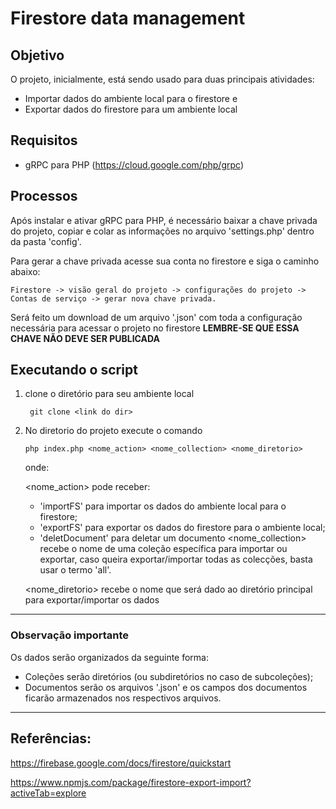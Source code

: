 # Firestore data management
## Objetivo
O projeto, inicialmente, está sendo usado para duas principais atividades:
- Importar dados do ambiente local para o firestore e
- Exportar dados do firestore para um ambiente local

## Requisitos
- gRPC para PHP (https://cloud.google.com/php/grpc)

## Processos
Após instalar e ativar gRPC para PHP, é necessário baixar a chave privada do projeto, copiar e colar as informações no arquivo 'settings.php' dentro da pasta 'config'.

Para gerar a chave privada acesse sua conta no firestore e siga o caminho abaixo:

    Firestore -> visão geral do projeto -> configurações do projeto -> Contas de serviço -> gerar nova chave privada.

Será feito um download de um arquivo '.json' com toda a configuração necessária para acessar o projeto no firestore 
<strong>LEMBRE-SE QUE ESSA CHAVE NÃO DEVE SER PUBLICADA</strong>

## Executando o script
1. clone o diretório para seu ambiente local
     
        git clone <link do dir>
     
2. No diretorio do projeto execute o comando
    
       php index.php <nome_action> <nome_collection> <nome_diretorio> 

    onde:

    <nome_action> pode receber:
    - 'importFS' para importar os dados do ambiente local para o firestore;
    - 'exportFS' para exportar os dados do firestore para o ambiente local;
    - 'deletDocument' para deletar um documento 
    <nome_collection> recebe o nome de uma coleção específica para importar ou exportar, caso queira exportar/importar todas as colecções, basta usar o termo 'all'.

    <nome_diretorio> recebe o nome que será dado ao diretório principal para exportar/importar os dados
---
### Observação importante

Os dados serão organizados da seguinte forma:
- Coleções serão diretórios (ou subdiretórios no caso de subcoleções);
- Documentos serão os arquivos '.json' e os campos dos documentos ficarão armazenados nos respectivos arquivos.
---
## Referências:

https://firebase.google.com/docs/firestore/quickstart

https://www.npmjs.com/package/firestore-export-import?activeTab=explore